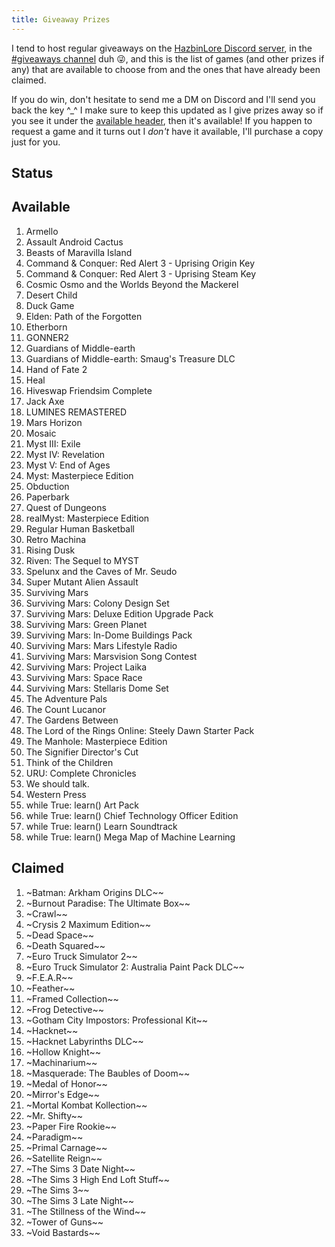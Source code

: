 ```yaml
---
title: Giveaway Prizes
---
```


I tend to host regular giveaways on the [HazbinLore Discord server][0], in the [#giveaways channel][1] duh 😜, and this is the list of games (and other prizes if any) that are available to choose from and the ones that have already been claimed.

If you do win, don't hesitate to send me a DM on Discord and I'll send you back the key ^\_^ I make sure to keep this updated as I give prizes away so if you see it under the [available header](#available), then it's available! If you happen to request a game and it turns out I _don't_ have it available, I'll purchase a copy just for you.

## Status

## Available

1. Armello
2. Assault Android Cactus
3. Beasts of Maravilla Island
4. Command & Conquer: Red Alert 3 - Uprising Origin Key
5. Command & Conquer: Red Alert 3 - Uprising Steam Key
6. Cosmic Osmo and the Worlds Beyond the Mackerel
7. Desert Child
8. Duck Game
9. Elden: Path of the Forgotten
10. Etherborn
11. GONNER2
12. Guardians of Middle-earth
13. Guardians of Middle-earth: Smaug's Treasure DLC
14. Hand of Fate 2
15. Heal
16. Hiveswap Friendsim Complete
17. Jack Axe
18. LUMINES REMASTERED
19. Mars Horizon
20. Mosaic
21. Myst III: Exile
22. Myst IV: Revelation
23. Myst V: End of Ages
24. Myst: Masterpiece Edition
25. Obduction
26. Paperbark
27. Quest of Dungeons
28. realMyst: Masterpiece Edition
29. Regular Human Basketball
30. Retro Machina
31. Rising Dusk
32. Riven: The Sequel to MYST
33. Spelunx and the Caves of Mr. Seudo
34. Super Mutant Alien Assault
35. Surviving Mars
36. Surviving Mars: Colony Design Set
37. Surviving Mars: Deluxe Edition Upgrade Pack
38. Surviving Mars: Green Planet
39. Surviving Mars: In-Dome Buildings Pack
40. Surviving Mars: Mars Lifestyle Radio
41. Surviving Mars: Marsvision Song Contest
42. Surviving Mars: Project Laika
43. Surviving Mars: Space Race
44. Surviving Mars: Stellaris Dome Set
45. The Adventure Pals
46. The Count Lucanor
47. The Gardens Between
48. The Lord of the Rings Online: Steely Dawn Starter Pack
49. The Manhole: Masterpiece Edition
50. The Signifier Director's Cut
51. Think of the Children
52. URU: Complete Chronicles
53. We should talk.
54. Western Press
55. while True: learn() Art Pack
56. while True: learn() Chief Technology Officer Edition
57. while True: learn() Learn Soundtrack
58. while True: learn() Mega Map of Machine Learning

## Claimed

1. ~Batman: Arkham Origins DLC~~
2. ~Burnout Paradise: The Ultimate Box~~
3. ~Crawl~~
4. ~Crysis 2 Maximum Edition~~
5. ~Dead Space~~
6. ~Death Squared~~
7. ~Euro Truck Simulator 2~~
8. ~Euro Truck Simulator 2: Australia Paint Pack DLC~~
9. ~F.E.A.R~~
10. ~Feather~~
11. ~Framed Collection~~
12. ~Frog Detective~~
13. ~Gotham City Impostors: Professional Kit~~
14. ~Hacknet~~
15. ~Hacknet Labyrinths DLC~~
16. ~Hollow Knight~~
17. ~Machinarium~~
18. ~Masquerade: The Baubles of Doom~~
19. ~Medal of Honor~~
20. ~Mirror's Edge~~
21. ~Mortal Kombat Kollection~~
22. ~Mr. Shifty~~
23. ~Paper Fire Rookie~~
24. ~Paradigm~~
25. ~Primal Carnage~~
26. ~Satellite Reign~~
27. ~The Sims 3 Date Night~~
28. ~The Sims 3 High End Loft Stuff~~
29. ~The Sims 3~~
30. ~The Sims 3 Late Night~~
31. ~The Stillness of the Wind~~
32. ~Tower of Guns~~
33. ~Void Bastards~~

[0]: https://discord.gg/73v24Z6nGA
[1]: https://discord.com/channels/825459536994893846/923368900513640488
